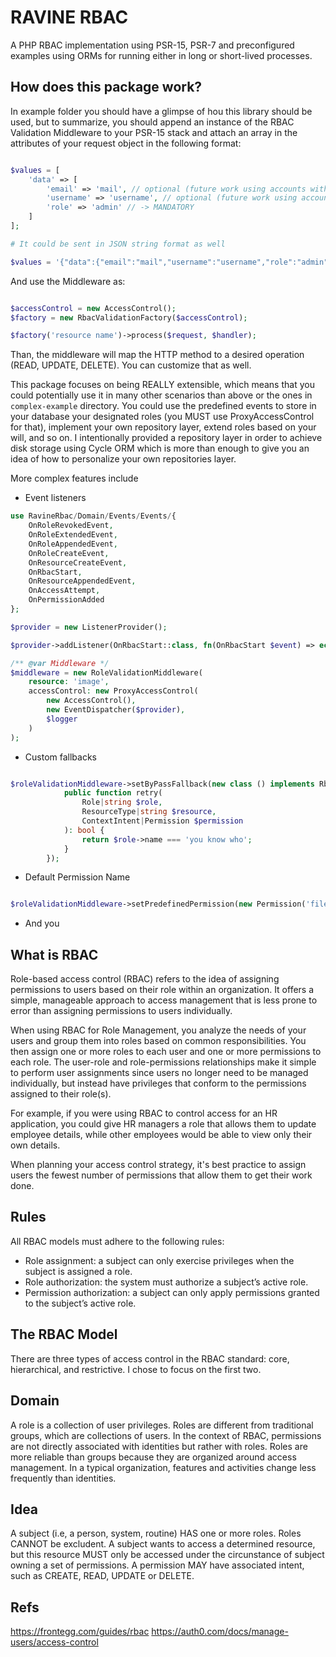# RAVINE RBAC

A PHP RBAC implementation using PSR-15, PSR-7 and preconfigured examples using ORMs for running either in long or short-lived processes.

## How does this package work?

In example folder you should have a glimpse of hou this library should be used, but to summarize, you should append an instance of the RBAC Validation Middleware to your PSR-15 stack and attach an array in the attributes of your request object in the following format:

```php

$values = [
    'data' => [
        'email' => 'mail', // optional (future work using accounts with many roles)
        'username' => 'username', // optional (future work using accounts with many roles)
        'role' => 'admin' // -> MANDATORY 
    ]
];

# It could be sent in JSON string format as well

$values = '{"data":{"email":"mail","username":"username","role":"admin"}}';

```

And use the Middleware as:

```php

$accessControl = new AccessControl();
$factory = new RbacValidationFactory($accessControl);

$factory('resource name')->process($request, $handler);

```

Than, the middleware will map the HTTP method to a desired operation (READ, UPDATE, DELETE). You can customize that as well.

This package focuses on being REALLY extensible, which means that you could potentially use it in many other scenarios than above or the ones in `complex-example` directory. You could use the predefined events to store in your database your designated roles (you MUST use ProxyAccessControl for that), implement your own repository layer, extend roles based on your will, and so on. I intentionally provided a repository layer in order to achieve disk storage using Cycle ORM which is more than enough to give you an idea of how to personalize your own repositories layer.

More complex features include

- Event listeners

```php
use RavineRbac/Domain/Events/Events/{
    OnRoleRevokedEvent,
    OnRoleExtendedEvent,
    OnRoleAppendedEvent,
    OnRoleCreateEvent,
    OnResourceCreateEvent,
    OnRbacStart,
    OnResourceAppendedEvent,
    OnAccessAttempt,
    OnPermissionAdded
};

$provider = new ListenerProvider();

$provider->addListener(OnRbacStart::class, fn(OnRbacStart $event) => echo "Make what you want to");

/** @var Middleware */
$middleware = new RoleValidationMiddleware(
    resource: 'image',
    accessControl: new ProxyAccessControl(
        new AccessControl(),
        new EventDispatcher($provider),
        $logger
    )
);

```

- Custom fallbacks

```php

$roleValidationMiddleware->setByPassFallback(new class () implements RbacFallbackInterface {
            public function retry(
                Role|string $role,
                ResourceType|string $resource,
                ContextIntent|Permission $permission
            ): bool {
                return $role->name === 'you know who';
            }
        });
```

- Default Permission Name

```php

$roleValidationMiddleware->setPredefinedPermission(new Permission('file requests', ContextIntent::CUSTOM));

```

- And you

## What is RBAC

Role-based access control (RBAC) refers to the idea of assigning permissions to users based on their role within an organization. It offers a simple, manageable approach to access management that is less prone to error than assigning permissions to users individually.

When using RBAC for Role Management, you analyze the needs of your users and group them into roles based on common responsibilities. You then assign one or more roles to each user and one or more permissions to each role. The user-role and role-permissions relationships make it simple to perform user assignments since users no longer need to be managed individually, but instead have privileges that conform to the permissions assigned to their role(s).

For example, if you were using RBAC to control access for an HR application, you could give HR managers a role that allows them to update employee details, while other employees would be able to view only their own details.

When planning your access control strategy, it's best practice to assign users the fewest number of permissions that allow them to get their work done.

## Rules

All RBAC models must adhere to the following rules:

- Role assignment: a subject can only exercise privileges when the subject is assigned a role.
- Role authorization: the system must authorize a subject’s active role.
- Permission authorization: a subject can only apply permissions granted to the subject’s active role.

## The RBAC Model

There are three types of access control in the RBAC standard: core, hierarchical, and restrictive.
I chose to focus on the first two.

## Domain

A role is a collection of user privileges. Roles are different from traditional groups, which are collections of users. In the context of RBAC, permissions are not directly associated with identities but rather with roles. Roles are more reliable than groups because they are organized around access management. In a typical organization, features and activities change less frequently than identities.

## Idea

A subject (i.e, a person, system, routine) HAS one or more roles. Roles CANNOT be excludent. A subject wants to access a determined resource, but this resource MUST only be accessed under the circunstance of subject owning a set of permissions. A permission MAY have associated intent, such as CREATE, READ, UPDATE or DELETE.

## Refs

<https://frontegg.com/guides/rbac>
<https://auth0.com/docs/manage-users/access-control>

